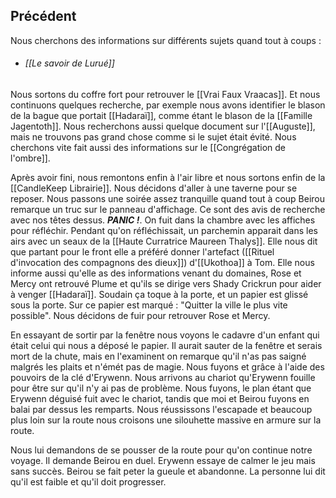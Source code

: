 ## Précédent

Nous cherchons des informations sur différents sujets quand tout à coups :

- ###### [[Le savoir de Lurué]]

Nous sortons du coffre fort pour retrouver le [[Vrai Faux Vraacas]]. Et nous continuons quelques recherche, par exemple nous avons identifier le blason de la bague que portait [[Hadaraï]], comme étant le blason de la [[Famille Jagentoth]]. Nous recherchons aussi quelque document sur l'[[Auguste]], mais ne trouvons pas grand chose comme si le sujet était évité. Nous cherchons vite fait aussi des informations sur le [[Congrégation de l'ombre]]. 

Après avoir fini, nous remontons enfin à l'air libre et nous sortons enfin de la [[CandleKeep Librairie]]. Nous décidons d'aller à une taverne pour se reposer. Nous passons une soirée assez tranquille quand tout à coup Beirou remarque un truc sur le panneau d'affichage. Ce sont des avis de recherche avec nos têtes dessus. ***PANIC !***. 
On fuit dans la chambre avec les affiches pour réfléchir. Pendant qu'on réfléchissait, un parchemin apparait dans les airs avec un seaux de la [[Haute Curratrice Maureen Thalys]]. Elle nous dit que partant pour le front elle a préféré donner l'artefact ([[Rituel d'invocation des compagnons des dieux]]) d'[[Ukothoa]] à Tom. Elle nous informe aussi qu'elle as des informations venant du domaines, Rose et Mercy ont retrouvé Plume et qu'ils se dirige vers Shady Crickrun pour aider à venger [[Hadaraï]]. Soudain ça toque à la porte, et un papier est glissé sous la porte. Sur ce papier est marqué : "Quitter la ville le plus vite possible". Nous décidons de fuir pour retrouver Rose et Mercy.

En essayant de sortir par la fenêtre nous voyons le cadavre d'un enfant qui était celui qui nous a déposé le papier. Il aurait sauter de la fenêtre et serais mort de la chute, mais en l'examinent on remarque qu'il n'as pas saigné malgrés les plaits et n'émét pas de magie. Nous fuyons et grâce à l'aide des pouvoirs de la clé d'Erywenn. Nous arrivons au chariot qu'Erywenn fouille pour être sur qu'il n'y ai pas de problème. Nous fuyons, le plan étant que Erywenn déguisé fuit avec le chariot, tandis que moi et Beirou fuyons en balai par dessus les remparts.  Nous réussissons l'escapade et beaucoup plus loin sur la route nous croisons une silouhette massive en armure sur la route.

Nous lui demandons de se pousser de la route pour qu'on continue notre voyage. Il demande Beirou en duel. Erywenn essaye de calmer le jeu mais sans succès. Beirou se fait peter la gueule et abandonne. La personne lui dit qu'il est faible et qu'il doit progresser.